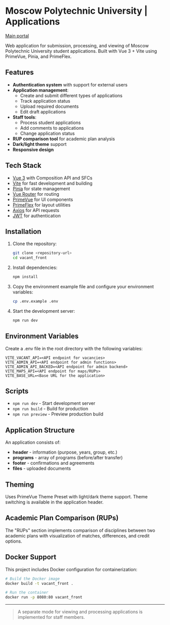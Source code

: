 # Moscow Polytechnic University | Applications

[Main portal](https://vm.mospolytech.ru)

Web application for submission, processing, and viewing of Moscow Polytechnic University student applications. Built with Vue 3 + Vite using PrimeVue, Pinia, and PrimeFlex.

## Features

- **Authentication system** with support for external users
- **Application management**:
  - Create and submit different types of applications
  - Track application status
  - Upload required documents
  - Edit draft applications
- **Staff tools**:
  - Process student applications
  - Add comments to applications
  - Change application status
- **RUP comparison tool** for academic plan analysis
- **Dark/light theme** support
- **Responsive design**

## Tech Stack

- [Vue 3](https://vuejs.org/) with Composition API and SFCs
- [Vite](https://vitejs.dev/) for fast development and building
- [Pinia](https://pinia.vuejs.org/) for state management
- [Vue Router](https://router.vuejs.org/) for routing
- [PrimeVue](https://primevue.org/) for UI components
- [PrimeFlex](https://primeflex.org/) for layout utilities
- [Axios](https://axios-http.com/) for API requests
- [JWT](https://jwt.io/) for authentication

## Installation

1. Clone the repository:
   ```bash
   git clone <repository-url>
   cd vacant_front
   ```

2. Install dependencies:
   ```bash
   npm install
   ```

3. Copy the environment example file and configure your environment variables:
   ```bash
   cp .env.example .env
   ```

4. Start the development server:
   ```bash
   npm run dev
   ```

## Environment Variables

Create a .env file in the root directory with the following variables:

```
VITE_VACANT_API=<API endpoint for vacancies>
VITE_ADMIN_API=<API endpoint for admin functions>
VITE_ADMIN_API_BACKED=<API endpoint for admin backend>
VITE_MAPS_API=<API endpoint for maps/RUPs>
VITE_BASE_URL=<Base URL for the application>
```

## Scripts

- `npm run dev` - Start development server
- `npm run build` - Build for production
- `npm run preview` - Preview production build

## Application Structure

An application consists of:
- **header** - information (purpose, years, group, etc.)
- **programs** - array of programs (before/after transfer)
- **footer** - confirmations and agreements
- **files** - uploaded documents

## Theming

Uses PrimeVue Theme Preset with light/dark theme support. Theme switching is available in the application header.

## Academic Plan Comparison (RUPs)

The "RUPs" section implements comparison of disciplines between two academic plans with visualization of matches, differences, and credit options.

## Docker Support

This project includes Docker configuration for containerization:

```bash
# Build the Docker image
docker build -t vacant_front .

# Run the container
docker run -p 8080:80 vacant_front
```

---

> A separate mode for viewing and processing applications is implemented for staff members.